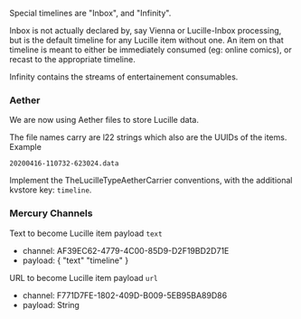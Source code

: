 Special timelines are "Inbox", and "Infinity". 

Inbox is not actually declared by, say Vienna or Lucille-Inbox processing, but is the default timeline for any Lucille item without one. An item on that timeline is meant to either be immediately consumed (eg: online comics), or recast to the appropriate timeline.

Infinity contains the streams of entertainement consumables.

### Aether

We are now using Aether files to store Lucille data.

The file names carry are l22 strings which also are the UUIDs of the items. Example

```
20200416-110732-623024.data
```

Implement the TheLucilleTypeAetherCarrier conventions, with the additional kvstore key: `timeline`.

### Mercury Channels

Text to become Lucille item payload `text`

- channel: AF39EC62-4779-4C00-85D9-D2F19BD2D71E
- payload: {
    "text"
    "timeline"
}

URL to become Lucille item payload `url`

- channel: F771D7FE-1802-409D-B009-5EB95BA89D86
- payload: String